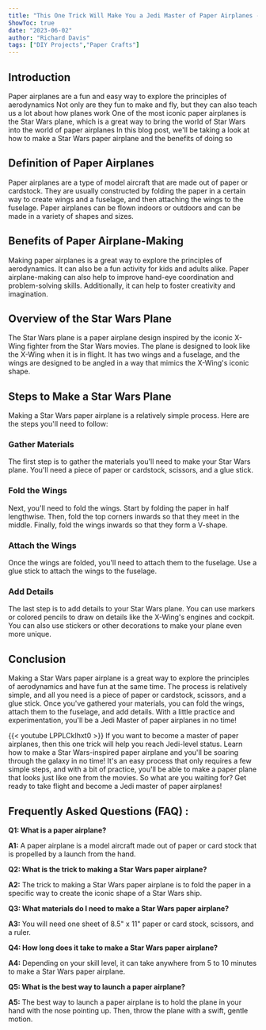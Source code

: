 ```yaml
---
title: "This One Trick Will Make You a Jedi Master of Paper Airplanes -- Learn How to Make a Star Wars Plane!"
ShowToc: true 
date: "2023-06-02"
author: "Richard Davis" 
tags: ["DIY Projects","Paper Crafts"]
---
```

## Introduction

Paper airplanes are a fun and easy way to explore the principles of aerodynamics Not only are they fun to make and fly, but they can also teach us a lot about how planes work One of the most iconic paper airplanes is the Star Wars plane, which is a great way to bring the world of Star Wars into the world of paper airplanes In this blog post, we'll be taking a look at how to make a Star Wars paper airplane and the benefits of doing so 

## Definition of Paper Airplanes

Paper airplanes are a type of model aircraft that are made out of paper or cardstock. They are usually constructed by folding the paper in a certain way to create wings and a fuselage, and then attaching the wings to the fuselage. Paper airplanes can be flown indoors or outdoors and can be made in a variety of shapes and sizes. 

## Benefits of Paper Airplane-Making

Making paper airplanes is a great way to explore the principles of aerodynamics. It can also be a fun activity for kids and adults alike. Paper airplane-making can also help to improve hand-eye coordination and problem-solving skills. Additionally, it can help to foster creativity and imagination. 

## Overview of the Star Wars Plane

The Star Wars plane is a paper airplane design inspired by the iconic X-Wing fighter from the Star Wars movies. The plane is designed to look like the X-Wing when it is in flight. It has two wings and a fuselage, and the wings are designed to be angled in a way that mimics the X-Wing's iconic shape. 

## Steps to Make a Star Wars Plane

Making a Star Wars paper airplane is a relatively simple process. Here are the steps you'll need to follow: 

### Gather Materials

The first step is to gather the materials you'll need to make your Star Wars plane. You'll need a piece of paper or cardstock, scissors, and a glue stick. 

### Fold the Wings

Next, you'll need to fold the wings. Start by folding the paper in half lengthwise. Then, fold the top corners inwards so that they meet in the middle. Finally, fold the wings inwards so that they form a V-shape. 

### Attach the Wings

Once the wings are folded, you'll need to attach them to the fuselage. Use a glue stick to attach the wings to the fuselage. 

### Add Details

The last step is to add details to your Star Wars plane. You can use markers or colored pencils to draw on details like the X-Wing's engines and cockpit. You can also use stickers or other decorations to make your plane even more unique. 

## Conclusion

Making a Star Wars paper airplane is a great way to explore the principles of aerodynamics and have fun at the same time. The process is relatively simple, and all you need is a piece of paper or cardstock, scissors, and a glue stick. Once you've gathered your materials, you can fold the wings, attach them to the fuselage, and add details. With a little practice and experimentation, you'll be a Jedi Master of paper airplanes in no time!

{{< youtube LPPLCkIhxt0 >}} 
If you want to become a master of paper airplanes, then this one trick will help you reach Jedi-level status. Learn how to make a Star Wars-inspired paper airplane and you'll be soaring through the galaxy in no time! It's an easy process that only requires a few simple steps, and with a bit of practice, you'll be able to make a paper plane that looks just like one from the movies. So what are you waiting for? Get ready to take flight and become a Jedi master of paper airplanes!

## Frequently Asked Questions (FAQ) :
**Q1: What is a paper airplane?**

**A1:** A paper airplane is a model aircraft made out of paper or card stock that is propelled by a launch from the hand. 

**Q2: What is the trick to making a Star Wars paper airplane?**

**A2:** The trick to making a Star Wars paper airplane is to fold the paper in a specific way to create the iconic shape of a Star Wars ship. 

**Q3: What materials do I need to make a Star Wars paper airplane?**

**A3:** You will need one sheet of 8.5" x 11" paper or card stock, scissors, and a ruler. 

**Q4: How long does it take to make a Star Wars paper airplane?**

**A4:** Depending on your skill level, it can take anywhere from 5 to 10 minutes to make a Star Wars paper airplane. 

**Q5: What is the best way to launch a paper airplane?**

**A5:** The best way to launch a paper airplane is to hold the plane in your hand with the nose pointing up. Then, throw the plane with a swift, gentle motion.



